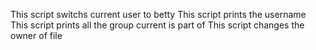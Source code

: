 This script switchs current user to betty
This script prints the username
This script prints all the group current is part of
This script changes the owner of file
